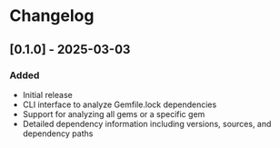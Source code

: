 # Changelog

## [0.1.0] - 2025-03-03

### Added
- Initial release
- CLI interface to analyze Gemfile.lock dependencies
- Support for analyzing all gems or a specific gem
- Detailed dependency information including versions, sources, and dependency paths
